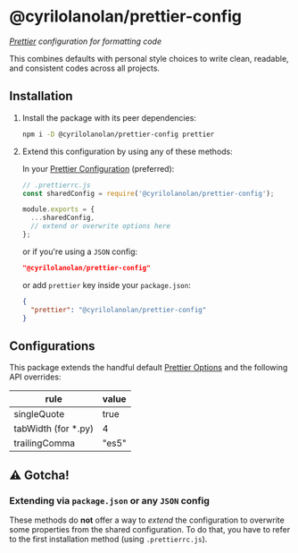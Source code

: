 # @cyrilolanolan/prettier-config

_[Prettier](https://prettier.io/) configuration for formatting code_

This combines defaults with personal style choices to write clean, readable, and consistent codes across all projects.

## Installation

1. Install the package with its peer dependencies:

   ```bash
   npm i -D @cyrilolanolan/prettier-config prettier
   ```

2. Extend this configuration by using any of these methods:

   In your [Prettier Configuration](https://prettier.io/docs/en/configuration.html#sharing-configurations) (preferred):

   ```js
   // .prettierrc.js
   const sharedConfig = require('@cyrilolanolan/prettier-config');

   module.exports = {
     ...sharedConfig,
     // extend or overwrite options here
   };
   ```

   or if you're using a `JSON` config:

   ```json
   "@cyrilolanolan/prettier-config"
   ```

   or add `prettier` key inside your `package.json`:

   ```json
   {
     "prettier": "@cyrilolanolan/prettier-config"
   }
   ```

## Configurations

This package extends the handful default [Prettier Options](https://prettier.io/docs/en/options.html) and the following API overrides:

| rule                 | value |
| -------------------- | ----- |
| singleQuote          | true  |
| tabWidth (for \*.py) | 4     |
| trailingComma        | "es5" |

## ⚠️ Gotcha!

### Extending via `package.json` or any `JSON` config

These methods do **not** offer a way to _extend_ the configuration to overwrite some properties from the shared configuration. To do that, you have to refer to the first installation method (using `.prettierrc.js`).
